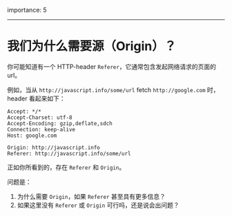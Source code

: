 importance: 5

---

# 我们为什么需要源（Origin）？

你可能知道有一个 HTTP-header `Referer`，它通常包含发起网络请求的页面的 url。

例如，当从 `http://javascript.info/some/url` fetch `http://google.com` 时，header 看起来如下：

```http
Accept: */*
Accept-Charset: utf-8
Accept-Encoding: gzip,deflate,sdch
Connection: keep-alive
Host: google.com

Origin: http://javascript.info
Referer: http://javascript.info/some/url

```

正如你所看到的，存在 `Referer` 和 `Origin`。

问题是：

1. 为什么需要 `Origin`，如果 `Referer` 甚至具有更多信息？
2. 如果这里没有 `Referer` 或 `Origin` 可行吗，还是说会出问题？

